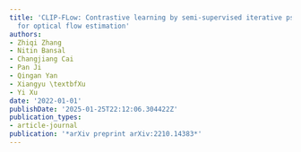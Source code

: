 ```yaml
---
title: 'CLIP-FLow: Contrastive learning by semi-supervised iterative pseudo labeling
  for optical flow estimation'
authors:
- Zhiqi Zhang
- Nitin Bansal
- Changjiang Cai
- Pan Ji
- Qingan Yan
- Xiangyu \textbfXu
- Yi Xu
date: '2022-01-01'
publishDate: '2025-01-25T22:12:06.304422Z'
publication_types:
- article-journal
publication: '*arXiv preprint arXiv:2210.14383*'
---
```

